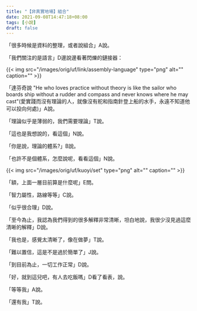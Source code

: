 ```yaml
---
title: "【非真實地場】組合"
date: 2021-09-08T14:47:18+08:00
tags: [小說]
draft: false
---
```


「很多時候是資料的整理，或者說組合」A說。

「我們關注的是語言」D邊說邊看著閃爍的鏈接器：

{{< img src="/images/orig/uf/link/assembly-language" type="png" alt="" caption="" >}}

「達芬奇說 "He who loves practice without theory is like the sailor who boards ship without a rudder and compass and never knows where he may cast"(愛實踐而沒有理論的人，就像沒有舵和指南針登上船的水手，永遠不知道他可以投向何處)」A說。

「理論似乎是薄弱的，我們需要理論」T說。

「這也是我想說的，看這個」N說。

「你是說，理論的體系?」B說。

「也許不是個體系，怎麼說呢，看看這個」N說。

{{< img src="/images/orig/uf/kuoyi/set" type="png" alt="" caption="" >}}

「額，上面一層目前算是什麼呢」E問。

「智力屬性，路線等等」C說。

「似乎很合理」D說。

「至今為止，我認為我們得到的很多解釋非常清晰，坦白地說，我很少沒見過這麼清晰的解釋」D說。

「我也是，感覺太清晰了，像在做夢」T說。

「難以置信，這是不是過於簡單了」J說。

「到目前為止，一切工作正常」D說。

「好，就到這兒吧，有人去吃飯嗎」D看了看表，說。

「等等我」A說。

「還有我」T說。